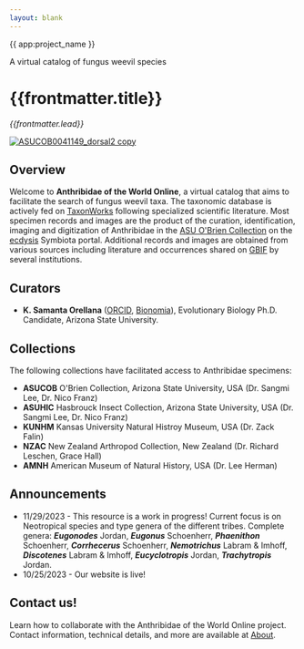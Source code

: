 ```yaml
---
layout: blank
---
```


<div class="flex flex-col justify-center items-center w-full h-full bg-black bg-opacity-25 text-white gap-4 px-4 box-border" height="500px" style="background-image:url("hypselotropis.jpg");">
    <span class="text-4xl font-medium">{{ app:project_name }}</span>
    <p class="text-lg sm:text-xl">A virtual catalog of fungus weevil species</p>
    <div class="mx-auto flex flex-col items-center mt-6 sm:mt-10 w-full ">
      <autocomplete-otu class="w-full sm:w-96 text-base-content ml-2 sm:ml-0" placeholder="Search by taxon name" autofocus/>
    </em>
    </div>
  </div>

        
<GalleryCarousel :depiction-id= "[1024403]" height="500px">
</GalleryCarousel>    

<div class="container mx-auto my-8 px-4 md:px-0 box-border">
  
# {{frontmatter.title}}
_{{frontmatter.lead}}_

[![ASUCOB0041149_dorsal2 copy](https://github.com/anthribidae/species/assets/69399374/2af588e7-946b-4920-b751-a472880d5ca5)](https://anthribidae.github.io/species/#/otus/1024403/overview)

## Overview
Welcome to **Anthribidae of the World Online**, a virtual catalog that aims to facilitate the search of fungus weevil taxa. The taxonomic database is actively fed on [TaxonWorks](https://taxonworks.org) following specialized scientific literature. Most specimen records and images are the product of the curation, identification, imaging and digitization of Anthribidae in the [ASU O'Brien Collection](https://ecdysis.org/collections/misc/collprofiles.php?collid=2) on the [ecdysis](https://ecdysis.org) Symbiota portal. Additional records and images are obtained from various sources including literature and occurrences shared on [GBIF](https://gbif.org) by several institutions. 

## Curators

* **K. Samanta Orellana** ([ORCID](https://orcid.org/0000-0002-4098-5823), [Bionomia](https://bionomia.net/0000-0002-4098-5823)), Evolutionary Biology Ph.D. Candidate, Arizona State University.

## Collections 

The following collections have facilitated access to Anthribidae specimens:

* **ASUCOB**  O'Brien Collection, Arizona State University, USA (Dr. Sangmi Lee, Dr. Nico Franz)
* **ASUHIC**  Hasbrouck Insect Collection, Arizona State University, USA (Dr. Sangmi Lee, Dr. Nico Franz)
* **KUNHM**   Kansas University Natural Histroy Museum, USA (Dr. Zack Falin)
*  **NZAC**   New Zealand Arthropod Collection, New Zealand (Dr. Richard Leschen, Grace Hall)
*  **AMNH**   American Museum of Natural History, USA (Dr. Lee Herman)

## Announcements
* 11/29/2023 - This resource is a work in progress! Current focus is on Neotropical species and type genera of the different tribes. Complete genera: **_Eugonodes_** Jordan, **_Eugonus_** Schoenherr, **_Phaenithon_** Schoenherr, **_Corrhecerus_** Schoenherr, **_Nemotrichus_** Labram & Imhoff, **_Discotenes_** Labram & Imhoff, **_Eucyclotropis_** Jordan, **_Trachytropis_** Jordan.
* 10/25/2023 - Our website is live!

## Contact us!
Learn how to collaborate with the Anthribidae of the World Online project. Contact information, technical details, and more are available at [About](/about).
